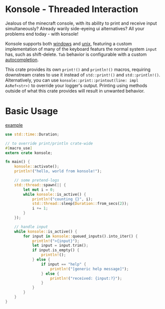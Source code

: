 # Konsole - Threaded Interaction
Jealous of the minecraft console, with its ability to print and receive input simultaneously?
Already warily side-eyeing ui alternatives? All your problems end today - with konsole!

Konsole supports both [windows](src/windows.rs) and [unix](src/unix.rs), featuring a custom implementation 
of many of the keyboard featurs the normal system `input` has, such as shift-delete.
`Tab` behavior is configurable with a custom [autocompletion](examples/example.rs).

This crate provides its own `print!()` and `println!()` macros, requiring downstream crates to use it instead of `std::print!()` and `std::println!()`.
Alternatively, you can use `konsole::print::printout(line: impl AsRef<str>)` to override your logger's output. Printing using methods outside of what
this crate provides will result in unwanted behavior.

# Basic Usage
[example](examples/example.rs)
```rs
use std::time::Duration;

// to override print/println crate-wide
#[macro_use]
extern crate konsole;

fn main() {
    konsole::activate();
    println!("hello, world from konsole!");

    // some pretend-logs
    std::thread::spawn(|| {
        let mut i = 0;
        while konsole::is_active() {
            println!("counting {}", i);
            std::thread::sleep(Duration::from_secs(2));
            i += 1;
        }
    });

    // handle input
    while konsole::is_active() {
        for input in konsole::queued_inputs().into_iter() {
            println!(">{input}");
            let input = input.trim();
            if input.is_empty() {
                println!();
            } else {
                if input == "help" {
                    println!("[generic help message]");
                } else {
                    println!("received: {input:?}");
                }
            }
        }
    }
}
```